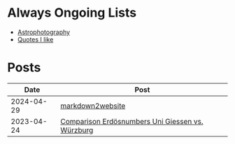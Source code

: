 # Always Ongoing Lists

- [Astrophotography](astrophotography.md)
- [Quotes I like](quotes.md)

# Posts

| Date       | Post                                                                                                           |
|------------|----------------------------------------------------------------------------------------------------------------|
| 2024-04-29 | [markdown2website](2024-04-29-markdown2website.md)                                                             |
| 2023-04-24 | [Comparison Erdösnumbers Uni Giessen vs. Würzburg](2023-04-24-erdoes_comparison.md)          |

